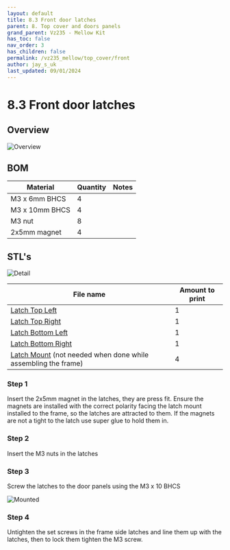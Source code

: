 ```yaml
---
layout: default
title: 8.3 Front door latches
parent: 8. Top cover and doors panels
grand_parent: Vz235 - Mellow Kit
has_toc: false
nav_order: 3
has_children: false
permalink: /vz235_mellow/top_cover/front
author: jay_s_uk
last_updated: 09/01/2024
---
```


# 8.3 Front door latches

## Overview

![Overview](../../assets/images/manual/vz235_printed/top_cover/latches_overview.png)

## BOM

| Material              | Quantity | Notes |
| ------------          | -------- | ----- |
| M3 x 6mm BHCS         | 4        |       |
| M3 x 10mm BHCS        | 4        |       |
| M3 nut                | 8        |       |
| 2x5mm magnet          | 4        |       |

## STL's

![Detail](../../assets/images/manual/vz235_printed/top_cover/latches_detail.png)

| File name                                                            | Amount to print |
| -------------------------------------------------------------------- | --------------- |
| [Latch Top Left]                                                     | 1               |
| [Latch Top Right]                                                    | 1               |
| [Latch Bottom Left]                                                  | 1               |
| [Latch Bottom Right]                                                 | 1               |
| [Latch Mount] (not needed when done while assembling the frame)      | 4               |

### Step 1

Insert the 2x5mm magnet in the latches, they are press fit. Ensure the magnets are installed with the correct polarity facing the latch mount installed to the frame, so the latches are attracted to them. If the magnets are not a tight to the latch use super glue to hold them in.

### Step 2

Insert the M3 nuts in the latches

### Step 3

Screw the latches to the door panels using the M3 x 10 BHCS

![Mounted](../../assets/images/manual/vz235_printed/top_cover/latches_mounted.png)

### Step 4

Untighten the set screws in the frame side latches and line them up with the latches, then to lock them tighten the M3 screw.

[Latch Top Left]: https://github.com/VzBoT3D/VzBoT-Vz235/blob/main/Assemblies%20%26%20STL/Enclosure/Front%20door%20latches/Magnetic%20latch/Door%20latch%top%20left.stl
[Latch Top Right]: https://github.com/VzBoT3D/VzBoT-Vz235/blob/main/Assemblies%20%26%20STL/Enclosure/Front%20door%20latches/Magnetic%20latch/Door%20latch%20top%20right.stl
[Latch Bottom Left]: https://github.com/VzBoT3D/VzBoT-Vz235/blob/main/Assemblies%20%26%20STL/Enclosure/Front%20door%20latches/Magnetic%20latch/Door%20latch%20bottom%20left.stl
[Latch Bottom Right]: https://github.com/VzBoT3D/VzBoT-Vz235/blob/main/Assemblies%20%26%20STL/Enclosure/Front%20door%20latches/Magnetic%20latch/Door%20latch%20bottom%20right.stl
[Latch Mount]: https://github.com/VzBoT3D/VzBoT-Vz235/blob/main/Assemblies%20%26%20STL/Enclosure/Front%20door%20latches/Magnetic%20latch/Door%20latch%20mount.stl
